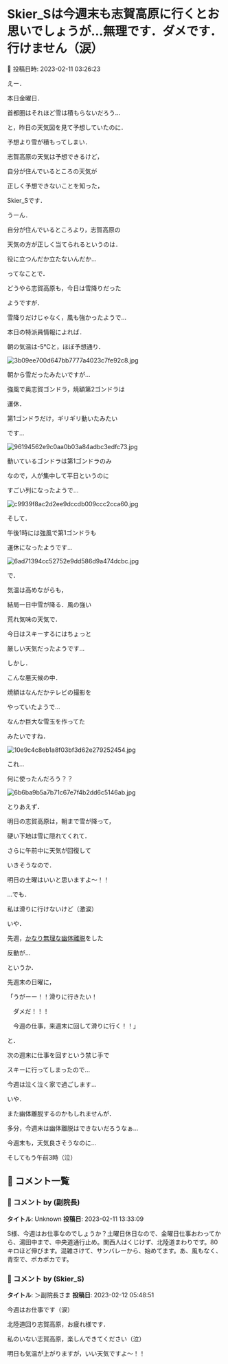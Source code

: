 # Skier_Sは今週末も志賀高原に行くとお思いでしょうが…無理です．ダメです．行けません（涙）

📅 投稿日時: 2023-02-11 03:26:23

えー．


本日金曜日．


首都圏はそれほど雪は積もらないだろう…


と，昨日の天気図を見て予想していたのに．


予想より雪が積もってしまい．


志賀高原の天気は予想できるけど，


自分が住んでいるところの天気が


正しく予想できないことを知った，


Skier_Sです．





うーん．


自分が住んでいるところより，志賀高原の


天気の方が正しく当てられるというのは．


役に立つんだか立たないんだか…





ってなことで．


どうやら志賀高原も，今日は雪降りだった


ようですが．


雪降りだけじゃなく，風も強かったようで…





本日の特派員情報によれば．


朝の気温は-5℃と，ほぼ予想通り．




![3b09ee700d647bb7777a4023c7fe92c8.jpg](images/3b09ee700d647bb7777a4023c7fe92c8.jpg)




朝から雪だったみたいですが…


強風で奥志賀ゴンドラ，焼額第2ゴンドラは


運休．


第1ゴンドラだけ，ギリギリ動いたみたい


です…




![96194562e9c0aa0b03a84adbc3edfc73.jpg](images/96194562e9c0aa0b03a84adbc3edfc73.jpg)




動いているゴンドラは第1ゴンドラのみ


なので，人が集中して平日というのに


すごい列になったようで…




![c9939f8ac2d2ee9dccdb009ccc2cca60.jpg](images/c9939f8ac2d2ee9dccdb009ccc2cca60.jpg)




そして．


午後1時には強風で第1ゴンドラも


運休になったようです…




![6ad71394cc52752e9dd586d9a474dcbc.jpg](images/6ad71394cc52752e9dd586d9a474dcbc.jpg)




で．


気温は高めながらも，


結局一日中雪が降る．風の強い


荒れ気味の天気で．


今日はスキーするにはちょっと


厳しい天気だったようです…





しかし．


こんな悪天候の中．


焼額はなんだかテレビの撮影を


やっていたようで…


なんか巨大な雪玉を作ってた


みたいですね．




![10e9c4c8eb1a8f03bf3d62e279252454.jpg](images/10e9c4c8eb1a8f03bf3d62e279252454.jpg)







これ…


何に使ったんだろう？？




![6b6ba9b5a7b71c67e7f4b2dd6c5146ab.jpg](images/6b6ba9b5a7b71c67e7f4b2dd6c5146ab.jpg)







とりあえず．


明日の志賀高原は，朝まで雪が降って，


硬い下地は雪に隠れてくれて．


さらに午前中に天気が回復して


いきそうなので．


明日の土曜はいいと思いますよ～！！





…でも．


私は滑りに行けないけど（激涙）





いや．


先週，[かなり無理な幽体離脱](e207f38b31c55134b6c874a80d37b6d99.md)をした


反動が…





というか．


先週末の日曜に，


「うがーー！！滑りに行きたい！


　ダメだ！！！


　今週の仕事，来週末に回して滑りに行く！！」


と．


次の週末に仕事を回すという禁じ手で


スキーに行ってしまったので…


今週は泣く泣く家で過ごします…





いや．


また幽体離脱するのかもしれませんが．


多分，今週末は幽体離脱はできないだろうなぁ…


今週末も，天気良さそうなのに…





そしてもう午前3時（泣）

## 💬 コメント一覧

### 💬 コメント by (副院長)
**タイトル**: Unknown
**投稿日**: 2023-02-11 13:33:09

S様、今週はお仕事なのでしょうか？土曜日休日なので、金曜日仕事おわってから、湯田中まで、中央道通行止め。関西人はくじけず、北陸道まわりです。80キロほど伸びます。混雑さけて、サンバレーから、始めてます。あ、風もなく、青空で、ポカポカです。

### 💬 コメント by (Skier_S)
**タイトル**: ＞副院長さま
**投稿日**: 2023-02-12 05:48:51

今週はお仕事です（涙）

北陸道回り志賀高原，お疲れ様です．

私のいない志賀高原，楽しんできてください（泣）

明日も気温が上がりますが，いい天気ですよ～！！

